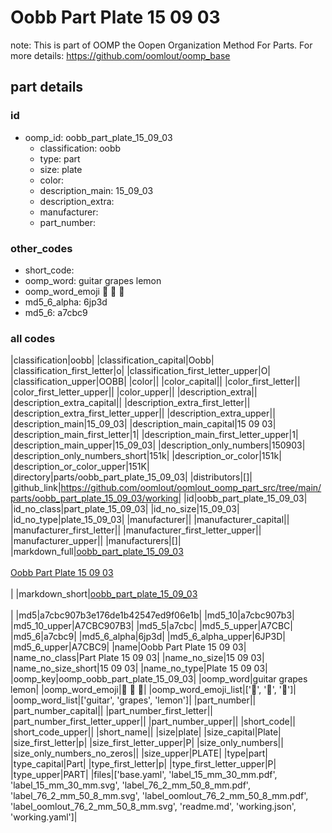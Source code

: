 # Oobb Part Plate 15 09 03  

note: This is part of OOMP the Oopen Organization Method For Parts. For more details: https://github.com/oomlout/oomp_base

##  part details





### id
* oomp_id: oobb_part_plate_15_09_03
  * classification: oobb
  * type: part
  * size: plate
  * color: 
  * description_main: 15_09_03
  * description_extra: 
  * manufacturer: 
  * part_number: 

### other_codes
* short_code: 
* oomp_word: guitar grapes lemon
* oomp_word_emoji :guitar: :grapes: :lemon:
* md5_6_alpha: 6jp3d
* md5_6: a7cbc9

### all codes 
|classification|oobb|
|classification_capital|Oobb|
|classification_first_letter|o|
|classification_first_letter_upper|O|
|classification_upper|OOBB|
|color||
|color_capital||
|color_first_letter||
|color_first_letter_upper||
|color_upper||
|description_extra||
|description_extra_capital||
|description_extra_first_letter||
|description_extra_first_letter_upper||
|description_extra_upper||
|description_main|15_09_03|
|description_main_capital|15 09 03|
|description_main_first_letter|1|
|description_main_first_letter_upper|1|
|description_main_upper|15_09_03|
|description_only_numbers|150903|
|description_only_numbers_short|151k|
|description_or_color|151k|
|description_or_color_upper|151K|
|directory|parts/oobb_part_plate_15_09_03|
|distributors|[]|
|github_link|https://github.com/oomlout/oomlout_oomp_part_src/tree/main/parts/oobb_part_plate_15_09_03/working|
|id|oobb_part_plate_15_09_03|
|id_no_class|part_plate_15_09_03|
|id_no_size|15_09_03|
|id_no_type|plate_15_09_03|
|manufacturer||
|manufacturer_capital||
|manufacturer_first_letter||
|manufacturer_first_letter_upper||
|manufacturer_upper||
|manufacturers|[]|
|markdown_full|[oobb_part_plate_15_09_03](https://github.com/oomlout/oomlout_oomp_part_src/tree/main/parts/oobb_part_plate_15_09_03/working)<br>[](https://github.com/oomlout/oomlout_oomp_part_src/tree/main/parts/oobb_part_plate_15_09_03/working)<br>[Oobb Part Plate 15 09 03](https://github.com/oomlout/oomlout_oomp_part_src/tree/main/parts/oobb_part_plate_15_09_03/working)<br><br>|
|markdown_short|[oobb_part_plate_15_09_03](https://github.com/oomlout/oomlout_oomp_part_src/tree/main/parts/oobb_part_plate_15_09_03/working)<br><br>|
|md5|a7cbc907b3e176de1b42547ed9f06e1b|
|md5_10|a7cbc907b3|
|md5_10_upper|A7CBC907B3|
|md5_5|a7cbc|
|md5_5_upper|A7CBC|
|md5_6|a7cbc9|
|md5_6_alpha|6jp3d|
|md5_6_alpha_upper|6JP3D|
|md5_6_upper|A7CBC9|
|name|Oobb Part Plate 15 09 03|
|name_no_class|Part Plate 15 09 03|
|name_no_size|15 09 03|
|name_no_size_short|15 09 03|
|name_no_type|Plate 15 09 03|
|oomp_key|oomp_oobb_part_plate_15_09_03|
|oomp_word|guitar grapes lemon|
|oomp_word_emoji|:guitar: :grapes: :lemon:|
|oomp_word_emoji_list|[':guitar:', ':grapes:', ':lemon:']|
|oomp_word_list|['guitar', 'grapes', 'lemon']|
|part_number||
|part_number_capital||
|part_number_first_letter||
|part_number_first_letter_upper||
|part_number_upper||
|short_code||
|short_code_upper||
|short_name||
|size|plate|
|size_capital|Plate|
|size_first_letter|p|
|size_first_letter_upper|P|
|size_only_numbers||
|size_only_numbers_no_zeros||
|size_upper|PLATE|
|type|part|
|type_capital|Part|
|type_first_letter|p|
|type_first_letter_upper|P|
|type_upper|PART|
|files|['base.yaml', 'label_15_mm_30_mm.pdf', 'label_15_mm_30_mm.svg', 'label_76_2_mm_50_8_mm.pdf', 'label_76_2_mm_50_8_mm.svg', 'label_oomlout_76_2_mm_50_8_mm.pdf', 'label_oomlout_76_2_mm_50_8_mm.svg', 'readme.md', 'working.json', 'working.yaml']|

